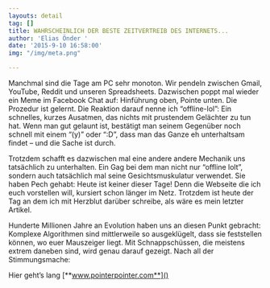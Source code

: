 ```yaml
---
layouts: detail
tag: []
title: WAHRSCHEINLICH DER BESTE ZEITVERTREIB DES INTERNETS...
author: 'Elias Önder '
date: '2015-9-10 16:58:00'
img: "/img/meta.png"

---
```

Manchmal sind die Tage am PC sehr monoton. Wir pendeln zwischen Gmail, YouTube, Reddit und unseren Spreadsheets. Dazwischen poppt mal wieder ein Meme im Facebook Chat auf: Hinführung oben, Pointe unten. Die Prozedur ist gelernt. Die Reaktion darauf nenne ich “offline-lol”: Ein schnelles, kurzes Ausatmen, das nichts mit prustendem Gelächter zu tun hat. Wenn man gut gelaunt ist, bestätigt man seinem Gegenüber noch schnell mit einem “(y)” oder “:D”, dass man das Ganze eh unterhaltsam findet – und die Sache ist durch.

Trotzdem schafft es dazwischen mal eine andere andere Mechanik uns tatsächlich zu unterhalten. Ein Gag bei dem man nicht nur “offline lolt”, sondern auch tatsächlich mal seine Gesichtsmuskulatur verwendet. Sie haben Pech gehabt: Heute ist keiner dieser Tage! Denn die Webseite die ich euch vorstellen will, kursiert schon länger im Netz. Trotzdem ist heute der Tag an dem ich mit Herzblut darüber schreibe, als wäre es mein letzter Artikel.

Hunderte Millionen Jahre an Evolution haben uns an diesen Punkt gebracht: Komplexe Algorithmen sind mittlerweile so ausgeklügelt, dass sie feststellen können, wo euer Mauszeiger liegt. Mit Schnappschüssen, die meistens extrem daneben sind, wird genau darauf gezeigt. Nach all der Stimmungsmache:

Hier geht’s lang [**www.pointerpointer.com**]()